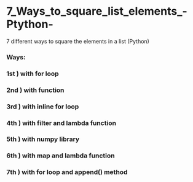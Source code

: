 # 7_Ways_to_square_list_elements_-Ptython-
7  different ways to square the elements in a list (Python)
### Ways:
### 1st )  with for loop 
### 2nd )  with function
### 3rd )  with inline for loop 
### 4th )  with filter and lambda function
### 5th )  with numpy library
### 6th )  with map and lambda function
### 7th )  with for loop and append() method


